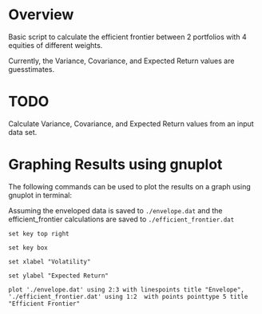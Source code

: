 # Overview

Basic script to calculate the efficient frontier between 2 portfolios with 4 equities of different weights.

Currently, the Variance, Covariance, and Expected Return values are guesstimates. 

# TODO
Calculate Variance, Covariance, and Expected Return values from an input data set.

# Graphing Results using gnuplot
The following commands can be used to plot the results on a graph using gnuplot in terminal:

Assuming the enveloped data is saved to `./envelope.dat` and the efficient_frontier calculations are saved to `./efficient_frontier.dat`

`set key top right`

`set key box`

`set xlabel "Volatility"`

`set ylabel "Expected Return"`

`plot './envelope.dat' using 2:3 with linespoints title "Envelope", './efficient_frontier.dat' using 1:2  with points pointtype 5 title "Efficient Frontier"`